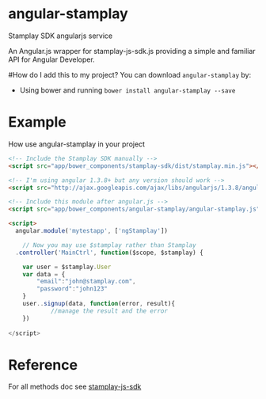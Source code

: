 # angular-stamplay
Stamplay SDK angularjs service

An Angular.js wrapper for stamplay-js-sdk.js providing a simple and familiar API for Angular Developer.

#How do I add this to my project?
You can download `angular-stamplay` by:

* Using bower and running `bower install angular-stamplay --save`

# Example
How use angular-stamplay in your project

````html
<!-- Include the Stamplay SDK manually -->
<script src="app/bower_components/stamplay-sdk/dist/stamplay.min.js"></script>

<!-- I'm using angular 1.3.8+ but any version should work -->
<script src="http://ajax.googleapis.com/ajax/libs/angularjs/1.3.8/angular.js"></script>

<!-- Include this module after angular.js -->
<script src="app/bower_components/angular-stamplay/angular-stamplay.js"></script>

<script>
  angular.module('mytestapp', ['ngStamplay'])

 	// Now you may use $stamplay rather than Stamplay
  .controller('MainCtrl', function($scope, $stamplay) {

  	var user = $stamplay.User
	var data = {
	    "email":"john@stamplay.com",
	    "password":"john123"
	}
	user..signup(data, function(error, result){
    		//manage the result and the error
	})
 		
</script>
````
# Reference
For all methods doc see [stamplay-js-sdk](https://github.com/Stamplay/stamplay-js-sdk/blob/master/README.md)
